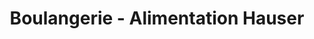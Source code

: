---
title: "Boulangerie - Alimentation Hauser"
url: /chables-fr/boulangerie-alimentation-hauser/
shop: Bäckerei
---